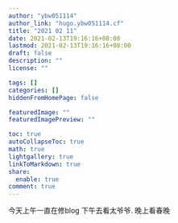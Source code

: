 ```yaml
---
author: "ybw051114"
author_link: "hugo.ybw051114.cf"
title: "2021 02 11"
date: 2021-02-13T19:16:16+08:00
lastmod: 2021-02-13T19:16:16+08:00
draft: false
description: ""
license: ""

tags: []
categories: []
hiddenFromHomePage: false

featuredImage: ""
featuredImagePreview: ""

toc: true
autoCollapseToc: true
math: true
lightgallery: true
linkToMarkdown: true
share:
  enable: true
comment: true
---
```


今天上午一直在修blog
下午去看太爷爷.
晚上看春晚
